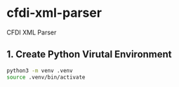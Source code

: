 # cfdi-xml-parser

CFDI XML Parser

## 1. Create Python Virutal Environment

```bash
python3 -m venv .venv
source .venv/bin/activate
```
